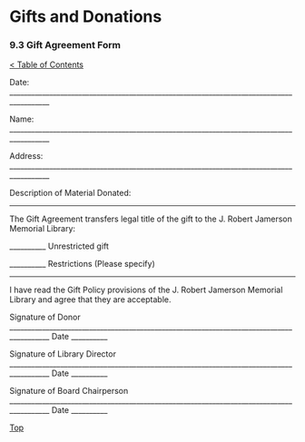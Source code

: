 [0]: ../README.md
[9.3]: gift-agreement-form.md

# Gifts and Donations
### 9.3 Gift Agreement Form
[< Table of Contents][0]

Date: _________________________________________________________________________________________

Name: _________________________________________________________________________________________

Address:  _________________________________________________________________________________________

Description of Material Donated:
 ____________________________________________________________________________________________________________________________________________________________________________________________________________________________________________________________________________________________________________________________________________________________________

The Gift Agreement transfers legal title of the gift to the J. Robert Jamerson Memorial Library:

__________ Unrestricted gift

__________ Restrictions (Please specify)
 ____________________________________________________________________________________________________________________________________________________________________________________________________________________________________________________________________________________________________________________________________________________________________

I have read the Gift Policy provisions of the J. Robert Jamerson Memorial Library and agree that they are acceptable.

Signature of Donor  _________________________________________________________________________________________ Date __________

Signature of Library Director  _________________________________________________________________________________________ Date __________

Signature of Board Chairperson  _________________________________________________________________________________________ Date __________

[Top][9.3]
